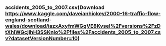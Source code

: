 ### accidents_2005_to_2007.csv(Download https://www.kaggle.com/daveianhickey/2000-16-traffic-flow-england-scotland-wales/download/iazxAxyfmWGqVE8KvseI%2Fversions%2FzDtXhlWGcjihH3SSKnjo%2Ffiles%2Faccidents_2005_to_2007.csv?datasetVersionNumber=10)
